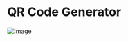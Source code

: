 # QR Code Generator

![image](https://github.com/Ajay84sia/Mini-Projects/assets/98752820/131d14a1-4b4d-4a23-81d0-e71ce75ec043)

